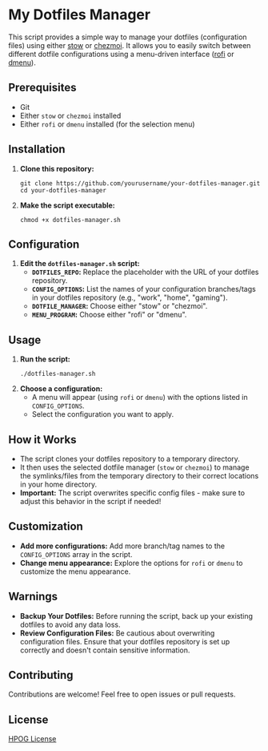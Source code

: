 # My Dotfiles Manager

This script provides a simple way to manage your dotfiles (configuration files) using either [stow](https://www.gnu.org/software/stow/) or [chezmoi](https://chezmoi.io/). It allows you to easily switch between different dotfile configurations using a menu-driven interface ([rofi](https://github.com/davdes/rofi) or [dmenu](https://tools.suckless.org/dmenu/)).

## Prerequisites

- Git
- Either `stow` or `chezmoi` installed
- Either `rofi` or `dmenu` installed (for the selection menu)

## Installation

1. **Clone this repository:**
   ```
   git clone https://github.com/yourusername/your-dotfiles-manager.git
   cd your-dotfiles-manager 
   ```
2. **Make the script executable:**
   ```
   chmod +x dotfiles-manager.sh
   ```

## Configuration

1. **Edit the `dotfiles-manager.sh` script:**
   - **`DOTFILES_REPO`:** Replace the placeholder with the URL of your dotfiles repository. 
   - **`CONFIG_OPTIONS`:**  List the names of your configuration branches/tags in your dotfiles repository (e.g., "work", "home", "gaming").
   - **`DOTFILE_MANAGER`:** Choose either "stow" or "chezmoi".
   - **`MENU_PROGRAM`:** Choose either "rofi" or "dmenu".

## Usage

1. **Run the script:**
   ```
   ./dotfiles-manager.sh 
   ```
2. **Choose a configuration:**
   - A menu will appear (using `rofi` or `dmenu`) with the options listed in `CONFIG_OPTIONS`.
   - Select the configuration you want to apply. 

## How it Works

- The script clones your dotfiles repository to a temporary directory.
- It then uses the selected dotfile manager (`stow` or `chezmoi`) to manage the symlinks/files from the temporary directory to their correct locations in your home directory.
- **Important:** The script overwrites specific config files - make sure to adjust this behavior in the script if needed!

## Customization

- **Add more configurations:**  Add more branch/tag names to the `CONFIG_OPTIONS` array in the script.
- **Change menu appearance:**  Explore the options for `rofi` or `dmenu` to customize the menu appearance. 

## Warnings

- **Backup Your Dotfiles:** Before running the script, back up your existing dotfiles to avoid any data loss. 
- **Review Configuration Files:** Be cautious about overwriting configuration files. Ensure that your dotfiles repository is set up correctly and doesn't contain sensitive information.

## Contributing

Contributions are welcome! Feel free to open issues or pull requests. 

## License

[HPOG License](LICENSE)
